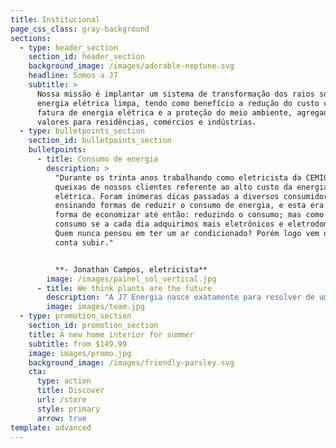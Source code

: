 ```yaml
---
title: Institucional
page_css_class: gray-background
sections:
  - type: header_section
    section_id: header_section
    background_image: /images/adorable-neptune.svg
    headline: Somos a J7
    subtitle: >
      Nossa missão é implantar um sistema de transformação dos raios solares em
      energia elétrica limpa, tendo como benefício a redução do custo com a
      fatura de energia elétrica e a proteção do meio ambiente, agregando
      valores para residências, comércios e indústrias.
  - type: bulletpoints_section
    section_id: bulletpoints_section
    bulletpoints:
      - title: Consumo de energia
        description: >
          "Durante os trinta anos trabalhando como eletricista da CEMIG, ouvi
          queixas de nossos clientes referente ao alto custo da energia
          elétrica. Foram inúmeras dicas passadas a diversos consumidores
          ensinando formas de reduzir o consumo de energia, e esta era a única
          forma de economizar até então: reduzindo o consumo; mas como reduzir o
          consumo se a cada dia adquirimos mais eletrônicos e eletrodomésticos?
          Quem nunca pensou em ter um ar condicionado? Porém logo vem o medo da
          conta subir."


          **- Jonathan Campos, eletricista**
        image: /images/painel_sol_vertical.jpg
      - title: We think plants are the future
        description: "A J7 Energia nasce exatamente para resolver de uma vez por todas esta questão.\_\n\nAtravés da instalação de sistema de geração de eletricidade a partir da energia solar, diversos clientes estão satisfeitos por estarem gerando a própria energia, além da redução em sua conta, redução esta que varia entre 80 e 90% na maioria dos casos. É uma grande alegria gerar satisfação aos nossos clientes e reduzir o impacto ao meio ambiente.\n"
        image: images/team.jpg
  - type: promotion_section
    section_id: promotion_section
    title: A new home interior for summer
    subtitle: from $149.99
    image: images/promo.jpg
    background_image: /images/friendly-parsley.svg
    cta:
      type: action
      title: Discover
      url: /store
      style: primary
      arrow: true
template: advanced
---
```

